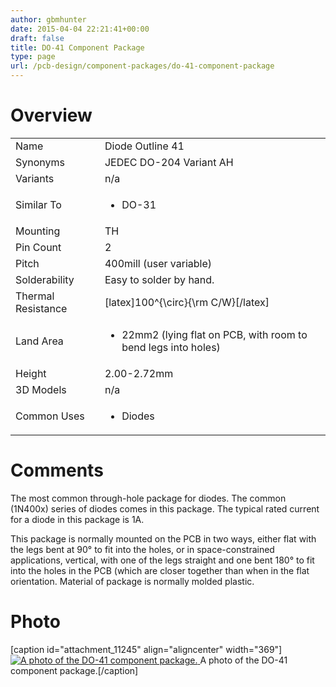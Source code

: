 ```yaml
---
author: gbmhunter
date: 2015-04-04 22:21:41+00:00
draft: false
title: DO-41 Component Package
type: page
url: /pcb-design/component-packages/do-41-component-package
---
```


# Overview


<table >
<tbody >
<tr >

<td >Name
</td>

<td >Diode Outline 41
</td>
</tr>
<tr >

<td >Synonyms
</td>

<td >JEDEC DO-204 Variant AH
</td>
</tr>
<tr >

<td >Variants
</td>

<td >n/a
</td>
</tr>
<tr >

<td >Similar To
</td>

<td >



  * DO-31


</td>
</tr>
<tr >

<td >Mounting
</td>

<td >TH
</td>
</tr>
<tr >

<td >Pin Count
</td>

<td >2
</td>
</tr>
<tr >

<td >Pitch
</td>

<td >400mill (user variable)
</td>
</tr>
<tr >

<td >Solderability
</td>

<td >Easy to solder by hand.
</td>
</tr>
<tr >

<td >Thermal Resistance
</td>

<td >[latex]100^{\circ}{\rm C/W}[/latex]
</td>
</tr>
<tr >

<td >Land Area
</td>

<td >



  * 22mm2 (lying flat on PCB, with room to bend legs into holes)


</td>
</tr>
<tr >

<td >Height
</td>

<td >2.00-2.72mm
</td>
</tr>
<tr >

<td >3D Models
</td>

<td >n/a
</td>
</tr>
<tr >

<td >Common Uses
</td>

<td >



  * Diodes


</td>
</tr>
</tbody>
</table>


# Comments




The most common through-hole package for diodes. The common (1N400x) series of diodes comes in this package. The typical rated current for a diode in this package is 1A.




This package is normally mounted on the PCB in two ways, either flat with the legs bent at 90° to fit into the holes, or in space-constrained applications, vertical, with one of the legs straight and one bent 180° to fit into the holes in the PCB (which are closer together than when in the flat orientation. Material of package is normally molded plastic.




# Photo


[caption id="attachment_11245" align="aligncenter" width="369"][![A photo of the DO-41 component package.](http://blog.mbedded.ninja/wp-content/uploads/2015/04/do-41-component-package-photo.jpg)
](http://blog.mbedded.ninja/wp-content/uploads/2015/04/do-41-component-package-photo.jpg) A photo of the DO-41 component package.[/caption]

